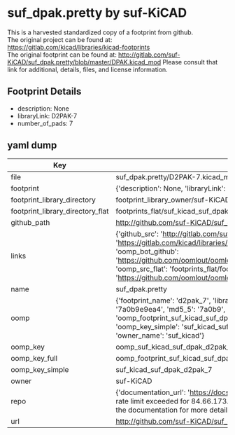 # suf_dpak.pretty by suf-KiCAD  
This is a harvested standardized copy of a footprint from github.  
The original project can be found at:  
https://gitlab.com/kicad/libraries/kicad-footprints  
The original footprint can be found at:
http://gitlab.com/suf-KiCAD/suf_dpak.pretty/blob/master/DPAK.kicad_mod
Please consult that link for additional, details, files, and license information.  
## Footprint Details
* description: None  
* libraryLink: D2PAK-7  
* number_of_pads: 7  
## yaml dump  
| Key | Value |  
| --- | --- |  
| file | suf_dpak.pretty/D2PAK-7.kicad_mod |  
| footprint | {'description': None, 'libraryLink': 'D2PAK-7', 'number_of_pads': 7} |  
| footprint_library_directory | footprint_library_owner/suf-KiCAD_suf_dpak.pretty |  
| footprint_library_directory_flat | footprints_flat/suf_kicad_suf_dpak_d2pak_7/working |  
| github_path | http://github.com/suf-KiCAD/suf_dpak.pretty/blob/master/D2PAK-7.kicad_mod |  
| links | {'github_src': 'http://gitlab.com/suf-KiCAD/suf_dpak.pretty/blob/master/DPAK.kicad_mod', 'github_src_repo': 'https://gitlab.com/kicad/libraries/kicad-footprints', 'oomp_bot': 'footprints/suf_kicad_suf_dpak_d2pak_7/working', 'oomp_bot_github': 'https://github.com/oomlout/oomlout_oomp_footprint_bot/tree/main/footprints/suf_kicad_suf_dpak_d2pak_7/working', 'oomp_src_flat': 'footprints_flat/footprints_flat/suf_kicad_suf_dpak_d2pak_7/working', 'oomp_src_flat_github': 'https://github.com/oomlout/oomlout_oomp_footprint_src/tree/main/footprints_flat/suf_kicad_suf_dpak_d2pak_7/working'} |  
| name | suf_dpak.pretty |  
| oomp | {'footprint_name': 'd2pak_7', 'library_name': 'suf_dpak', 'md5': '7a0b9e9ea4af5c11b8490338b70daba2', 'md5_10': '7a0b9e9ea4', 'md5_5': '7a0b9', 'md5_6': '7a0b9e', 'oomp_key': 'oomp_suf_kicad_suf_dpak_d2pak_7', 'oomp_key_extra': 'oomp_footprint_suf_kicad_suf_dpak_d2pak_7', 'oomp_key_full': 'oomp_footprint_suf_kicad_suf_dpak_d2pak_7_7a0b9e', 'oomp_key_simple': 'suf_kicad_suf_dpak_d2pak_7', 'original_filename': 'suf_dpak.pretty/D2PAK-7.kicad_mod', 'owner_name': 'suf_kicad'} |  
| oomp_key | oomp_suf_kicad_suf_dpak_d2pak_7 |  
| oomp_key_full | oomp_footprint_suf_kicad_suf_dpak_d2pak_7 |  
| oomp_key_simple | suf_kicad_suf_dpak_d2pak_7 |  
| owner | suf-KiCAD |  
| repo | {'documentation_url': 'https://docs.github.com/rest/overview/resources-in-the-rest-api#rate-limiting', 'message': "API rate limit exceeded for 84.66.173.59. (But here's the good news: Authenticated requests get a higher rate limit. Check out the documentation for more details.)"} |  
| url | http://github.com/suf-KiCAD/suf_dpak.pretty |  

